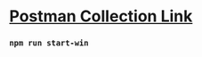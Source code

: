 # [Postman Collection Link](https://www.getpostman.com/collections/bbf115f61b894ad68b75)

### `npm run start-win` 
